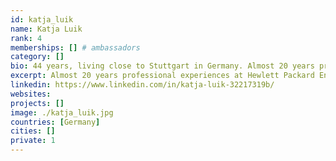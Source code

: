 ```yaml
---
id: katja_luik
name: Katja Luik
rank: 4
memberships: [] # ambassadors
category: []
bio: 44 years, living close to Stuttgart in Germany. Almost 20 years professional experiences at Hewlett Packard Enterprise in various EMEA Business Unit and Supply Chain Finance/Controlling functions for the Storage and Servers Business segment. Enjoy a GAP Year since May 2018, with focus on social engagement and a growing interest in new technologies and markets (…but still not a tech Lady :-) ). Ambassador fell in love with Threefold I believe the world needs positive changes - end to end- the way we communicate, the way we support each other, the way we care - in all aspects of life - including the IT side. TF has a great approach - and I’m excited to get closer into the TF mission. Therefore- THANK YOU Owen and Peter for the chance to gather more insight about TF technology and the people involved.
excerpt: Almost 20 years professional experiences at Hewlett Packard Enterprise.
linkedin: https://www.linkedin.com/in/katja-luik-32217319b/
websites: 
projects: []
image: ./katja_luik.jpg
countries: [Germany]
cities: []
private: 1
---
```

